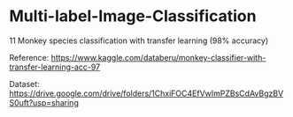 # Multi-label-Image-Classification
11 Monkey species classification with transfer learning (98% accuracy)

Reference: https://www.kaggle.com/databeru/monkey-classifier-with-transfer-learning-acc-97


Dataset: https://drive.google.com/drive/folders/1ChxiFOC4EfVwImPZBsCdAvBgzBVS0uft?usp=sharing
